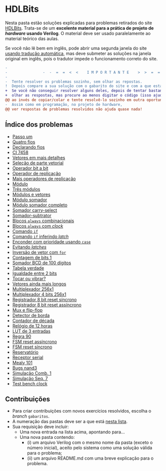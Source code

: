 # HDLBits

Nesta pasta estão soluções explicadas para problemas retirados do site [HDLBits](https://hdlbits.01xz.net/wiki/Main_Page). Trata-se de um **excelente material para a prática de projeto de _hardware_ usando Verilog**. O material deve ser usado paralelamente ao material teórico das aulas.  

Se você não lê bem em inglês, pode abrir uma segunda janela do site [usando tradução automática](https://hdlbits-01xz-net.translate.goog/wiki/Main_Page?_x_tr_sl=en&_x_tr_tl=pt&_x_tr_hl=en-US), mas deve submeter as soluções na janela original em inglês, pois o tradutor impede o funcionamento correto do site. 

```diff
-                                                                                           
-                -  -  =  =  <  <    I M P O R T A N T E    >  >  =  =  -  -                
-                                                                                           
-  Tente resolver os problemas sozinho, sem olhar as repostas.                              
!  Depois compare a sua solução com o gabarito do site e com a que está neste repositório.  
+  Se você não conseguir resolver alguns deles, depois de tentar bastante, tudo bem         
+  olhar as respostas, mas procure ao menos digitar o código (isso ajuda a memorizar)       
@@ ao invés de copiar/colar e tente resolvê-lo sozinho em outra oportunidade              @@
-  Assim como em programação, no projeto de hardware,                                       
@@ ver respostas de problemas resolvidos não ajuda quase nada!                            @@
```

## Índice dos problemas

- [Passo um](001_step_one) 
- [Quatro fios](004_wire4)
- [Declarando fios](009_wire_decl)
- [CI 7458](010_7458)
- [Vetores em mais detalhes](012_vector1)
- [Seleção de parte vetorial](013_vector2)
- [Operador bit a bit](014_vectorgates)
- [Operador de replicação](018_vector4)
- [Mais operadores de replicação](019_vector5)
- [Módulo](020_module)
- [Três módulos](023_module_shift)
- [Módulos e vetores](024_module_shift8)
- [Módulo somador](025_module_add)
- [Módulo somador completo](026_module_fadd) 
- [Somador carry-select](027_module_cseladd)
- [Somador-subtrator](028_module_addsub)
- [Blocos `always` combinacionais](029_alwaysblock1)
- [Blocos `always` com _clock_](030_alwaysblock2)
- [Comando `if`](031_always_if)
- [Comando `if` inferindo _latch_](032_always_if2)
- [Enconder com prioridade usando `case`](034_always_case2)
- [Evitando _latches_](036_always_nolatches)
- [Inversão de vetor com `for`](040_vector100r)
- [Contagem de bits 1](041_popcount255)
- [Somador BCD de 100 dígitos](043_bcdadd100)
- [Tabela verdade](051_truthtable1)
- [Igualdade entre 2 bits](052_t2015_eq2)
- [Tocar ou vibrar?](056_ringer)
- [Vetores ainda mais longos](060_gatesv100)
- [Multiplexador 256x1](064_mux256to1)
- [Multiplexador 4 bits 256x1](065_mux256to1v)
- [Registrador 8 bit reset síncrono](084_dff8p)
- [Registrador 8 bit reset assíncrono](085_dff8ar)
- [Mux e flip-flop](092_exams_2014_q4a)
- [Detector de borda](095_edgedetect)
- [Contador de década](100_count10)
- [Relógio de 12 horas](106_count_clock)
- [LUT de 3 entradas](115_exams_ece241_2013_q12)
- [Regra 90](116_rule90)
- [FSM reset assíncrono](119_fsm1)
- [FSM reset síncrono](120_fsm1s)
- [Reservatório](127_exams_ece241_2013_q4)
- [Receptor serial](135_fsm_serial)
- [Mealy 101](139_exams_ece241_2013_q8)
- [Bugs nand3](160_bugs_nand3)
- [Simulação Comb. 1](164_sim_circuit1)
- [Simulação Seq. 7](170_sim_circuit7)
- [Test bench clock](174_tb_clock)

## Contribuições

- Para criar contribuições com novos exercícios resolvidos, escolha o _branch_ `gabaritos`.
- A numeração das pastas deve ser a que está [nesta lista](https://hdlbits.01xz.net/wiki/Special:VlgStats).
- Sua requisição deve incluir:
  * Uma nova entrada na lista acima, apontando para...
  * Uma nova pasta contendo:
    + (i) um arquivo Verilog com o mesmo nome da pasta (exceto o número inicial), aceito pelo sistema como uma solução válida para o problema;
    + (ii) um arquivo README.md com uma breve explicação para o problema.



